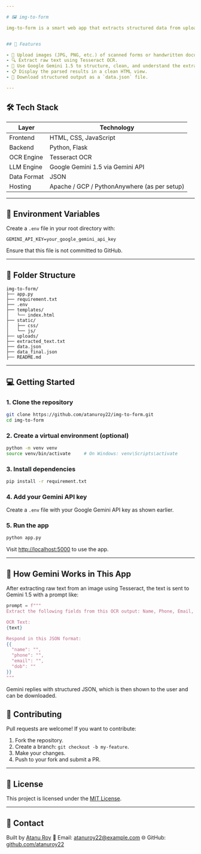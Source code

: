 ```yaml
---

# 🖼️ img-to-form

img-to-form is a smart web app that extracts structured data from uploaded images of forms or documents using OCR and enhances the results using Google Gemini 1.5. The application returns a JSON output with identified fields such as name, phone number, email, DOB, and more.


## 🚀 Features

- 📸 Upload images (JPG, PNG, etc.) of scanned forms or handwritten documents.
- 🔍 Extract raw text using Tesseract OCR.
- 🧠 Use Google Gemini 1.5 to structure, clean, and understand the extracted text.
- 📋 Display the parsed results in a clean HTML view.
- 💾 Download structured output as a `data.json` file.

---
```


## 🛠️ Tech Stack

| Layer         | Technology                          |
|---------------|-------------------------------------|
| Frontend      | HTML, CSS, JavaScript               |
| Backend       | Python, Flask                       |
| OCR Engine    | Tesseract OCR                       |
| LLM Engine    | Google Gemini 1.5 via Gemini API    |
| Data Format   | JSON                                |
| Hosting       | Apache / GCP / PythonAnywhere (as per setup) |

---

## 🔑 Environment Variables

Create a `.env` file in your root directory with:

```env
GEMINI_API_KEY=your_google_gemini_api_key
````

Ensure that this file is not committed to GitHub.

---

## 📂 Folder Structure

```
img-to-form/
├── app.py
├── requirement.txt
├── .env
├── templates/
│   └── index.html
├── static/
│   ├── css/
│   └── js/
├── uploads/
├── extracted_text.txt
├── data.json
├── data_final.json
├── README.md
```

---

## 💻 Getting Started

### 1. Clone the repository

```bash
git clone https://github.com/atanuroy22/img-to-form.git
cd img-to-form
```

### 2. Create a virtual environment (optional)

```bash
python -m venv venv
source venv/bin/activate     # On Windows: venv\Scripts\activate
```

### 3. Install dependencies

```bash
pip install -r requirement.txt
```

### 4. Add your Gemini API key

Create a `.env` file with your Google Gemini API key as shown earlier.

### 5. Run the app

```bash
python app.py
```

Visit [http://localhost:5000](http://localhost:5000) to use the app.

---

## 🧠 How Gemini Works in This App

After extracting raw text from an image using Tesseract, the text is sent to Gemini 1.5 with a prompt like:

```python
prompt = f"""
Extract the following fields from this OCR output: Name, Phone, Email, DOB.

OCR Text:
{text}

Respond in this JSON format:
{{
  "name": "",
  "phone": "",
  "email": "",
  "dob": ""
}}
"""
```

Gemini replies with structured JSON, which is then shown to the user and can be downloaded.


## 🤝 Contributing

Pull requests are welcome! If you want to contribute:

1. Fork the repository.
2. Create a branch: `git checkout -b my-feature`.
3. Make your changes.
4. Push to your fork and submit a PR.

---

## 📄 License

This project is licensed under the [MIT License](LICENSE).

---

## 🙋 Contact

Built by [Atanu Roy](https://github.com/atanuroy22)
📧 Email: [atanuroy22@example.com](mailto:atanuroy22@example.com)
🌐 GitHub: [github.com/atanuroy22](https://github.com/atanuroy22)

```

